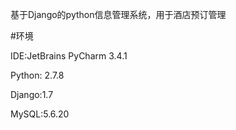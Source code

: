 基于Django的python信息管理系统，用于酒店预订管理

#环境

IDE:JetBrains PyCharm 3.4.1

Python: 2.7.8

Django:1.7

MySQL:5.6.20
